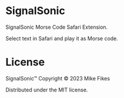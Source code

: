 # SignalSonic

SignalSonic Morse Code Safari Extension.

Select text in Safari and play it as Morse code.

# License

SignalSonic™ Copyright © 2023 Mike Fikes

Distributed under the MIT license.
